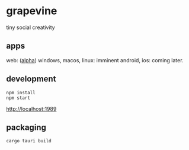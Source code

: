 # grapevine

tiny social creativity

## apps

web: ([alpha](https://sillyz.computer))
windows, macos, linux: imminent
android, ios: coming later.

## development

```
npm install
npm start
```

[http://localhost:1989](http://localhost:1989)

## packaging

```
cargo tauri build
```
